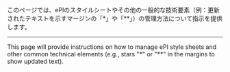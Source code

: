 このページでは、ePIのスタイルシートやその他の一般的な技術要素（例：更新されたテキストを示すマージンの「*」や「**」）の管理方法について指示を提供します。

---

This page will provide instructions on how to manage ePI style sheets and other common technical elements (e.g., stars "*" or "**" in the margins to show updated text).